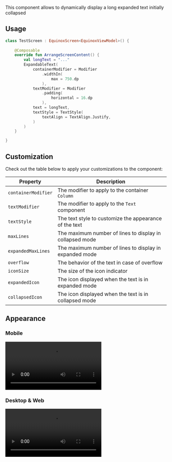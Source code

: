 This component allows to dynamically display a long expanded text initially collapsed

## Usage

```kotlin
class TestScreen : EquinoxScreen<EquinoxViewModel>() {
    
    @Composable
    override fun ArrangeScreenContent() {
        val longText = "..."
        ExpandableText(
            containerModifier = Modifier
                .widthIn(
                    max = 750.dp
                ),
            textModifier = Modifier
                .padding(
                    horizontal = 16.dp
                ),
            text = longText,
            textStyle = TextStyle(
                textAlign = TextAlign.Justify,
            )
        )
    }

}
```

## Customization

Check out the table below to apply your customizations to the component:

| Property            | Description                                              |
|---------------------|----------------------------------------------------------|
| `containerModifier` | The modifier to apply to the container `Column`          |
| `textModifier`      | The modifier to apply to the `Text` component            |
| `textStyle`         | The text style to customize the appearance of the text   |
| `maxLines`          | The maximum number of lines to display in collapsed mode |
| `expandedMaxLines`  | The maximum number of lines to display in expanded mode  |
| `overflow`          | The behavior of the text in case of overflow             |
| `iconSize`          | The size of the icon indicator                           |
| `expandedIcon`      | The icon displayed when the text is in expanded mode     |
| `collapsedIcon`     | The icon displayed when the text is in collapsed mode    |

## Appearance

### Mobile

<video class="shadow mobile-appearance" controls>
  <source src="../assets/videos/expandabletext/expandabletext-android.mp4" type="video/mp4">
  Cannot play the video
</video>

### Desktop & Web

<video class="shadow" controls>
  <source src="../assets/videos/expandabletext/expandabletext-desktop.mp4" type="video/mp4">
  Cannot play the video
</video>